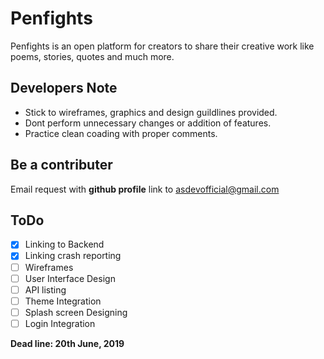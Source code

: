 # Penfights
Penfights is an open platform for creators to share their creative work like poems, stories, quotes and much more.

## Developers Note
- Stick to wireframes, graphics and design guildlines provided. 
- Dont perform unnecessary changes or addition of features. 
- Practice clean coading with proper comments.

## Be a contributer
Email request with __github profile__ link to asdevofficial@gmail.com

## ToDo
- [x] Linking to Backend
- [x] Linking crash reporting
- [ ] Wireframes
- [ ] User Interface Design
- [ ] API listing
- [ ] Theme Integration
- [ ] Splash screen Designing
- [ ] Login Integration

__Dead line: 20th June, 2019__


